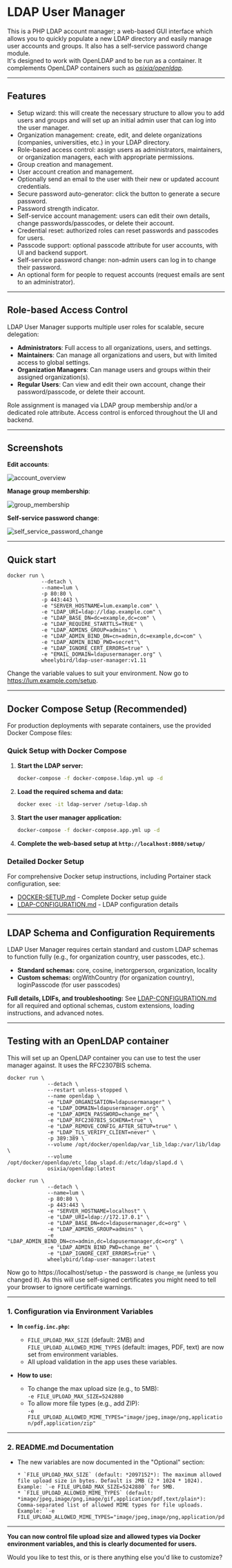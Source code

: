 # LDAP User Manager

This is a PHP LDAP account manager; a web-based GUI interface which allows you to quickly populate a new LDAP directory and easily manage user accounts and groups.  It also has a self-service password change module.   
It's designed to work with OpenLDAP and to be run as a container.  It complements OpenLDAP containers such as [*osixia/openldap*](https://hub.docker.com/r/osixia/openldap/).

***

## Features

 * Setup wizard: this will create the necessary structure to allow you to add users and groups and will set up an initial admin user that can log into the user manager.
 * Organization management: create, edit, and delete organizations (companies, universities, etc.) in your LDAP directory.
 * Role-based access control: assign users as administrators, maintainers, or organization managers, each with appropriate permissions.
 * Group creation and management.
 * User account creation and management.
 * Optionally send an email to the user with their new or updated account credentials.
 * Secure password auto-generator: click the button to generate a secure password.
 * Password strength indicator.
 * Self-service account management: users can edit their own details, change passwords/passcodes, or delete their account.
 * Credential reset: authorized roles can reset passwords and passcodes for users.
 * Passcode support: optional passcode attribute for user accounts, with UI and backend support.
 * Self-service password change: non-admin users can log in to change their password.
 * An optional form for people to request accounts (request emails are sent to an administrator).

***

## Role-based Access Control

LDAP User Manager supports multiple user roles for scalable, secure delegation:

- **Administrators**: Full access to all organizations, users, and settings.
- **Maintainers**: Can manage all organizations and users, but with limited access to global settings.
- **Organization Managers**: Can manage users and groups within their assigned organization(s).
- **Regular Users**: Can view and edit their own account, change their password/passcode, or delete their account.

Role assignment is managed via LDAP group membership and/or a dedicated role attribute. Access control is enforced throughout the UI and backend.

***

## Screenshots

**Edit accounts**:   

![account_overview](https://user-images.githubusercontent.com/17613683/59344255-9c692480-8d05-11e9-9207-051291bafd91.png)


**Manage group membership**:   

![group_membership](https://user-images.githubusercontent.com/17613683/59344247-97a47080-8d05-11e9-8606-0bcc40471458.png)


**Self-service password change**:   

![self_service_password_change](https://user-images.githubusercontent.com/17613683/59344258-9ffcab80-8d05-11e9-9dc2-27dfd373fcc8.png)

***

## Quick start

```
docker run \
           --detach \
           --name=lum \
           -p 80:80 \
           -p 443:443 \
           -e "SERVER_HOSTNAME=lum.example.com" \
           -e "LDAP_URI=ldap://ldap.example.com" \
           -e "LDAP_BASE_DN=dc=example,dc=com" \
           -e "LDAP_REQUIRE_STARTTLS=TRUE" \
           -e "LDAP_ADMINS_GROUP=admins" \
           -e "LDAP_ADMIN_BIND_DN=cn=admin,dc=example,dc=com" \
           -e "LDAP_ADMIN_BIND_PWD=secret"\
           -e "LDAP_IGNORE_CERT_ERRORS=true" \
           -e "EMAIL_DOMAIN=ldapusermanager.org" \
           wheelybird/ldap-user-manager:v1.11
```
Change the variable values to suit your environment.  Now go to https://lum.example.com/setup.

***

## Docker Compose Setup (Recommended)

For production deployments with separate containers, use the provided Docker Compose files:

### Quick Setup with Docker Compose

1. **Start the LDAP server:**
   ```bash
   docker-compose -f docker-compose.ldap.yml up -d
   ```

2. **Load the required schema and data:**
   ```bash
   docker exec -it ldap-server /setup-ldap.sh
   ```

3. **Start the user manager application:**
   ```bash
   docker-compose -f docker-compose.app.yml up -d
   ```

4. **Complete the web-based setup at `http://localhost:8080/setup/`**

### Detailed Docker Setup

For comprehensive Docker setup instructions, including Portainer stack configuration, see:
- [DOCKER-SETUP.md](DOCKER-SETUP.md) - Complete Docker setup guide
- [LDAP-CONFIGURATION.md](LDAP-CONFIGURATION.md) - LDAP configuration details

***

## LDAP Schema and Configuration Requirements

LDAP User Manager requires certain standard and custom LDAP schemas to function fully (e.g., for organization country, user passcodes, etc.).

- **Standard schemas:** core, cosine, inetorgperson, organization, locality
- **Custom schemas:** orgWithCountry (for organization country), loginPasscode (for user passcodes)

**Full details, LDIFs, and troubleshooting:**
See [LDAP-CONFIGURATION.md](LDAP-CONFIGURATION.md) for all required and optional schemas, custom extensions, loading instructions, and advanced notes.

***

## Testing with an OpenLDAP container

This will set up an OpenLDAP container you can use to test the user manager against.  It uses the RFC2307BIS schema.
```
docker run \
             --detach \
             --restart unless-stopped \
             --name openldap \
             -e "LDAP_ORGANISATION=ldapusermanager" \
             -e "LDAP_DOMAIN=ldapusermanager.org" \
             -e "LDAP_ADMIN_PASSWORD=change_me" \
             -e "LDAP_RFC2307BIS_SCHEMA=true" \
             -e "LDAP_REMOVE_CONFIG_AFTER_SETUP=true" \
             -e "LDAP_TLS_VERIFY_CLIENT=never" \
             -p 389:389 \
             --volume /opt/docker/openldap/var_lib_ldap:/var/lib/ldap \
             --volume /opt/docker/openldap/etc_ldap_slapd.d:/etc/ldap/slapd.d \
             osixia/openldap:latest
   
docker run \
             --detach \
             --name=lum \
             -p 80:80 \
             -p 443:443 \
             -e "SERVER_HOSTNAME=localhost" \
             -e "LDAP_URI=ldap://172.17.0.1" \
             -e "LDAP_BASE_DN=dc=ldapusermanager,dc=org" \
             -e "LDAP_ADMINS_GROUP=admins" \
             -e "LDAP_ADMIN_BIND_DN=cn=admin,dc=ldapusermanager,dc=org" \
             -e "LDAP_ADMIN_BIND_PWD=change_me" \
             -e "LDAP_IGNORE_CERT_ERRORS=true" \
             wheelybird/ldap-user-manager:latest
```
Now go to https://localhost/setup - the password is `change_me` (unless you changed it).  As this will use self-signed certificates you might need to tell your browser to ignore certificate warnings.

---

### 1. **Configuration via Environment Variables**

- **In `config.inc.php`:**
  - `FILE_UPLOAD_MAX_SIZE` (default: 2MB) and `FILE_UPLOAD_ALLOWED_MIME_TYPES` (default: images, PDF, text) are now set from environment variables.
  - All upload validation in the app uses these variables.

- **How to use:**
  - To change the max upload size (e.g., to 5MB):  
    `-e FILE_UPLOAD_MAX_SIZE=5242880`
  - To allow more file types (e.g., add ZIP):  
    `-e FILE_UPLOAD_ALLOWED_MIME_TYPES="image/jpeg,image/png,application/pdf,application/zip"`

---

### 2. **README.md Documentation**

- The new variables are now documented in the "Optional" section:
  ```
  * `FILE_UPLOAD_MAX_SIZE` (default: *2097152*): The maximum allowed file upload size in bytes. Default is 2MB (2 * 1024 * 1024). Example: `-e FILE_UPLOAD_MAX_SIZE=5242880` for 5MB.
  * `FILE_UPLOAD_ALLOWED_MIME_TYPES` (default: *image/jpeg,image/png,image/gif,application/pdf,text/plain*): Comma-separated list of allowed MIME types for file uploads. Example: `-e FILE_UPLOAD_ALLOWED_MIME_TYPES="image/jpeg,image/png,application/pdf,application/zip"`.
  ```

---

**You can now control file upload size and allowed types via Docker environment variables, and this is clearly documented for users.**

Would you like to test this, or is there anything else you'd like to customize?
